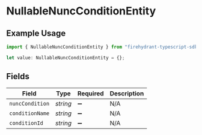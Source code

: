 # NullableNuncConditionEntity

## Example Usage

```typescript
import { NullableNuncConditionEntity } from "firehydrant-typescript-sdk/models/components";

let value: NullableNuncConditionEntity = {};
```

## Fields

| Field              | Type               | Required           | Description        |
| ------------------ | ------------------ | ------------------ | ------------------ |
| `nuncCondition`    | *string*           | :heavy_minus_sign: | N/A                |
| `conditionName`    | *string*           | :heavy_minus_sign: | N/A                |
| `conditionId`      | *string*           | :heavy_minus_sign: | N/A                |